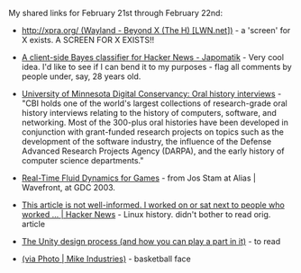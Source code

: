 <!--
.. title: Links: screen for X, computer history, Linux
.. date: 2012/02/22 11:53
.. slug: links-screen-for-x-computer-history-linux
.. link:
.. description:
.. tags: links, basketball, bayes, classifier, computing, dbus, design, fluid-dynamics, games, history, hn, interviews, javascript, linux, physics, pinboard-links, programming, screen, simulation, ubuntu, visualization, X, x11
-->


My shared links for February 21st through February 22nd:






  * [http://xpra.org/ (Wayland - Beyond X (The H) [LWN.net])](http://xpra.org/) - a 'screen' for X exists. A SCREEN FOR X EXISTS!!


  * [A client-side Bayes classifier for Hacker News - Japomatik](http://rogerbraun.net/a-client-side-bayes-classifier-for-hacker-new) - Very cool idea. I'd like to see if I can bend it to my purposes - flag all comments by people under, say, 28 years old.


  * [University of Minnesota Digital Conservancy: Oral history interviews](http://conservancy.umn.edu/handle/59493) - "CBI holds one of the world's largest collections of research-grade oral history interviews relating to the history of computers, software, and networking. Most of the 300-plus oral histories have been developed in conjunction with grant-funded research projects on topics such as the development of the software industry, the influence of the Defense Advanced Research Projects Agency (DARPA), and the early history of computer science departments."


  * [Real-Time Fluid Dynamics for Games](http://www.dgp.toronto.edu/people/stam/reality/Research/pdf/GDC03.pdf) - from Jos Stam at Alias | Wavefront, at GDC 2003.


  * [This article is not well-informed. I worked on or sat next to people who worked ... | Hacker News](http://news.ycombinator.com/item?id=3594236) - Linux history. didn't bother to read orig. article


  * [The Unity design process (and how you can play a part in it)](http://design.canonical.com/2012/02/the-unity-design-process-and-how-you-can-play-a-part-in-it/) - to read


  * [(via Photo | Mike Industries)](http://www.kungfugrippe.com/post/17727827043) - basketball face



